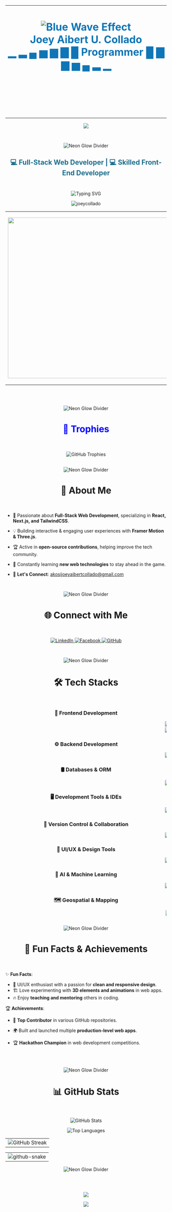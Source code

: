 <table align="center">
  <tr>
    <td>
<h1 align="center" style="color: #0e75b6;">
  <img src="https://capsule-render.vercel.app/api?type=waving&color=0e75b6&height=120&width=100%" alt="Blue Wave Effect" /><br>
   Joey Aibert U. Collado<br>
▁ ▂ ▄ ▅ ▆ ▇ █ Programmer █ ▇ ▆ ▅ ▄ ▂ ▁

   <br><br>
</h1>
    </td>
  </tr>
</table>

<p align="center">
  <img src="https://capsule-render.vercel.app/api?type=wave&color=0:00a2ff,100:0033ff&height=100&section=footer"/>
</p>




<br>
<p align="center">
   <img src="https://capsule-render.vercel.app/api?type=soft&color=gradient&height=20&width=100%" alt="Neon Glow Divider">
</p>


<h2 align="center" style="color: #1c6e8c;">
  💻 Full-Stack Web Developer | 💻 Skilled Front-End Developer
  <br><br>
</h2>

<p align="center">
  <img src="https://readme-typing-svg.herokuapp.com?font=Poppins&color=%230e75b6&size=25&center=true&vCenter=true&width=500&height=50&lines=Full-Stack+Web+Developer.;Skilled+Front-End+Developer.;Creating+Awesome+Web+Experiences.;" alt="Typing SVG" />
</p>

<p align="center">
  <img src="https://komarev.com/ghpvc/?username=joeycollado&label=Profile%20views&color=0e75b6&style=flat" alt="joeycollado" />
</p>

<table align="center">
  <tr>
    <td>
<p align="center">
  <img src="https://media.giphy.com/media/qgQUggAC3Pfv687qPC/giphy.gif" width="500">
</p>
    </td>
  </tr>
</table>

<br><br>

<p align="center">
   <img src="https://capsule-render.vercel.app/api?type=soft&color=gradient&height=20&width=100%" alt="Neon Glow Divider">
</p>

<h1 align="center" style="color: blue;">
   🌟 Trophies
   <br><br>
</h1>


<div align="center">
  <img src="https://github-profile-trophy.vercel.app/?username=joeycollado&theme=onestar&column=4&margin-w=15&margin-h=15" alt="GitHub Trophies" />
   <br><br>
</div>

<p align="center">
   <img src="https://capsule-render.vercel.app/api?type=soft&color=gradient&height=20&width=100%" alt="Neon Glow Divider">
</p>

<h1 align="center">
🌟 About Me  
   <br><br>
</h1>

- 🚀 Passionate about **Full-Stack Web Development**, specializing in **React, Next.js, and TailwindCSS**.
- 💡 Building interactive & engaging user experiences with **Framer Motion & Three.js**.
- 🏆 Active in **open-source contributions**, helping improve the tech community.
- 🎯 Constantly learning **new web technologies** to stay ahead in the game.
- 📧 **Let's Connect**: [akosijoeyaibertcollado@gmail.com](mailto:akosijoeyaibertcollado@gmail.com)

  <br>

<p align="center">
   <img src="https://capsule-render.vercel.app/api?type=soft&color=gradient&height=20&width=100%" alt="Neon Glow Divider">
</p>

<h1 align="center">
   🌐 Connect with Me  
   <br><br>
</h1>

<p align="center">
  <a href="https://www.linkedin.com/in/joey-aibert-collado-8a4a46282/" target="_blank">
    <img src="https://img.shields.io/badge/LinkedIn-%230077B5.svg?style=for-the-badge&logo=linkedin&logoColor=white" alt="LinkedIn" />
  </a>
  <a href="https://www.facebook.com/joeyaibert31/" target="_blank">
    <img src="https://img.shields.io/badge/Facebook-%231877F2.svg?style=for-the-badge&logo=facebook&logoColor=white" alt="Facebook" />
  </a>
  <a href="https://github.com/joeycollado" target="_blank">
    <img src="https://img.shields.io/badge/GitHub-%23181717.svg?style=for-the-badge&logo=github&logoColor=white" alt="GitHub" />
  </a>
</p>

<br>

<p align="center">
   <img src="https://capsule-render.vercel.app/api?type=soft&color=gradient&height=20&width=100%" alt="Neon Glow Divider">
</p>

<h1 align="center">
   🛠️ Tech Stacks  
   <br><br>
</h1>

<div align="center">

### 🚀 Frontend Development  
<marquee behavior="scroll" direction="left" scrollamount="8">
<img src="https://img.shields.io/badge/HTML-%23E34F26?style=for-the-badge&logo=html5&logoColor=white" />
<img src="https://img.shields.io/badge/CSS-%231572B6?style=for-the-badge&logo=css3&logoColor=white" />
<img src="https://img.shields.io/badge/TailwindCSS-%2306B6D4?style=for-the-badge&logo=tailwindcss&logoColor=white" />
<img src="https://img.shields.io/badge/JavaScript-%23F7DF1E?style=for-the-badge&logo=javascript&logoColor=black" />
<img src="https://img.shields.io/badge/TypeScript-%23007ACC?style=for-the-badge&logo=typescript&logoColor=white" />
   <br>
<img src="https://img.shields.io/badge/React-%2361DAFB?style=for-the-badge&logo=react&logoColor=black" />
<img src="https://img.shields.io/badge/ShadCN-%23BBDEFB?style=for-the-badge&logo=shadcn&logoColor=black" />
<img src="https://img.shields.io/badge/Next.js-%23000000?style=for-the-badge&logo=nextdotjs&logoColor=white" />
<img src="https://img.shields.io/badge/Framer_Motion-%23FF0050?style=for-the-badge&logo=framer&logoColor=white" />
<img src="https://img.shields.io/badge/Three.js-%23000000?style=for-the-badge&logo=three.js&logoColor=white" />
</marquee>

### ⚙️ Backend Development  
<marquee behavior="scroll" direction="left" scrollamount="8">
<img src="https://img.shields.io/badge/Node.js-%23339933?style=for-the-badge&logo=nodedotjs&logoColor=white" />
<img src="https://img.shields.io/badge/Express.js-%23000000?style=for-the-badge&logo=express&logoColor=white" />
<img src="https://img.shields.io/badge/Python-%233776AB?style=for-the-badge&logo=python&logoColor=white" />
<img src="https://img.shields.io/badge/Java-%23007396?style=for-the-badge&logo=openjdk&logoColor=white" />
<img src="https://img.shields.io/badge/Socket.IO-%23000000?style=for-the-badge&logo=socket.io&logoColor=white" />
</marquee>

### 🛢️ Databases & ORM  
<marquee behavior="scroll" direction="left" scrollamount="8">
<img src="https://img.shields.io/badge/MySQL-%234479A1?style=for-the-badge&logo=mysql&logoColor=white" />
<img src="https://img.shields.io/badge/Prisma-%23000000?style=for-the-badge&logo=prisma&logoColor=white" />
<img src="https://img.shields.io/badge/PostgreSQL-%23336791?style=for-the-badge&logo=postgresql&logoColor=white" />
<img src="https://img.shields.io/badge/Oracle-%23F80000?style=for-the-badge&logo=oracle&logoColor=white" />
<img src="https://img.shields.io/badge/Clerk-%230098CB?style=for-the-badge&logo=clerk&logoColor=white" />
</marquee>

### 🖥️ Development Tools & IDEs  
<marquee behavior="scroll" direction="left" scrollamount="8">
<img src="https://img.shields.io/badge/VS_Code-%23007ACC?style=for-the-badge&logo=visualstudiocode&logoColor=white" />
<img src="https://img.shields.io/badge/Visual_Studio-%235C2D91?style=for-the-badge&logo=visualstudio&logoColor=white" />
<img src="https://img.shields.io/badge/Eclipse_IDE-%232C2255?style=for-the-badge&logo=eclipseide&logoColor=white" />
<img src="https://img.shields.io/badge/Visual_Basic-%235C2D91?style=for-the-badge&logo=microsoft&logoColor=white" />
</marquee>

### 🔧 Version Control & Collaboration  
<marquee behavior="scroll" direction="left" scrollamount="8">
<img src="https://img.shields.io/badge/Git-%23F05032?style=for-the-badge&logo=git&logoColor=white" />
<img src="https://img.shields.io/badge/GitHub-%23181717?style=for-the-badge&logo=github&logoColor=white" />
<img src="https://img.shields.io/badge/Git_Bash-%23181818?style=for-the-badge&logo=git&logoColor=white" />
</marquee>

### 🎨 UI/UX & Design Tools  
<marquee behavior="scroll" direction="left" scrollamount="8">
<img src="https://img.shields.io/badge/Figma-%23F24E1E?style=for-the-badge&logo=figma&logoColor=white" />
<img src="https://img.shields.io/badge/FontAwesome-%23339AF0?style=for-the-badge&logo=fontawesome&logoColor=white" />
<img src="https://img.shields.io/badge/SVG_Repo-%23000000?style=for-the-badge&logo=svg&logoColor=white" />
</marquee>

### 🤖 AI & Machine Learning  
<marquee behavior="scroll" direction="left" scrollamount="8">
<img src="https://img.shields.io/badge/OpenAI-%23000000?style=for-the-badge&logo=openai&logoColor=white" />
<img src="https://img.shields.io/badge/DeepSeek-%23FF6D00?style=for-the-badge&logo=deepseek&logoColor=white" />
<img src="https://img.shields.io/badge/ChatGPT-%2300A67E?style=for-the-badge&logo=chatgpt&logoColor=white" />
<img src="https://img.shields.io/badge/Copilot-%23181717?style=for-the-badge&logo=githubcopilot&logoColor=white" />
</marquee>

### 🗺️ Geospatial & Mapping  
<marquee behavior="scroll" direction="left" scrollamount="8">
<img src="https://img.shields.io/badge/Leaflet-%23199977?style=for-the-badge&logo=leaflet&logoColor=white" />
</marquee>
<br><br>
</div>

<p align="center">
   <img src="https://capsule-render.vercel.app/api?type=soft&color=gradient&height=20&width=100%" alt="Neon Glow Divider">
</p>

<h1 align="center">
   🌟 Fun Facts & Achievements  
   <br><br>
</h1>

✨ **Fun Facts**:  
- 🎨 UI/UX enthusiast with a passion for **clean and responsive design**.  
- 🏗️ Love experimenting with **3D elements and animations** in web apps.  
- 🔥 Enjoy **teaching and mentoring** others in coding.  

🏆 **Achievements**:  
- 🥇 **Top Contributor** in various GitHub repositories.  
- 🌍 Built and launched multiple **production-level web apps**.  
- 🏆 **Hackathon Champion** in web development competitions.

  <br><br>

<p align="center">
   <img src="https://capsule-render.vercel.app/api?type=soft&color=gradient&height=20&width=100%" alt="Neon Glow Divider">
</p>

<h1 align="center">
    📊 GitHub Stats  
   <br><br>
</h1>

<p align="center">
  <img src="https://github-readme-stats.vercel.app/api?username=joeycollado&show_icons=true&theme=radical" alt="GitHub Stats" />
</p>

<p align="center">
  <img src="https://github-readme-stats.vercel.app/api/top-langs?username=joeycollado&show_icons=true&locale=en&layout=compact&theme=radical&langs_count=10" alt="Top Languages" />
</p>

<table align="center">
  <tr>
    <td>
      <img src="https://streak-stats.demolab.com?user=joeycollado&theme=radical&hide_border=true&date_format=j%20M%5B%20Y%5D" alt="GitHub Streak" />
    </td>
  </tr>
</table>

<table align="center">
  <tr>
    <td>
      <picture>
        <source media="(prefers-color-scheme: dark)" srcset="https://raw.githubusercontent.com/tobiasmeyhoefer/tobiasmeyhoefer/output/github-snake-dark.svg" />
        <source media="(prefers-color-scheme: light)" srcset="https://raw.githubusercontent.com/tobiasmeyhoefer/tobiasmeyhoefer/output/github-snake.svg" />
        <img alt="github-snake" src="https://raw.githubusercontent.com/tobiasmeyhoefer/tobiasmeyhoefer/output/github-snake.svg" />
      </picture>
    </td>
  </tr>
</table>


<p align="center">
   <img src="https://capsule-render.vercel.app/api?type=soft&color=gradient&height=20&width=100%" alt="Neon Glow Divider">
</p>

<br><br>

<!-- Cool Divider -->
<p align="center">
  <img src="https://readme-typing-svg.herokuapp.com?font=Fira+Code&duration=4000&pause=500&color=00A2FF&center=true&width=435&lines=Thanks+for+visiting!+🚀;Follow+for+more+cool+projects!+💙;Let%27s+build+something+together!+😊">
</p>

<p align="center">
  <img src="https://capsule-render.vercel.app/api?type=rect&color=gradient&text=🚀%20Thanks%20for%20Visiting!%20🚀&fontColor=00A2FF&height=100&section=footer"/>
</p>




